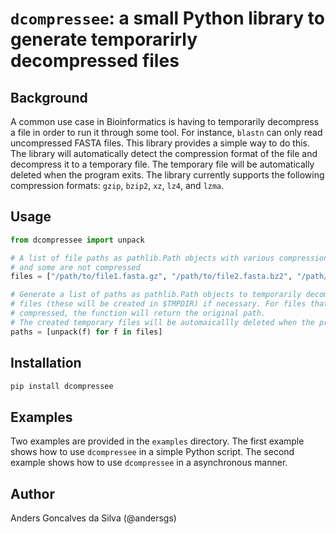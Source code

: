# `dcompressee`: a small Python library to generate temporarirly decompressed files

## Background

A common use case in Bioinformatics is having to temporarily decompress a file in
order to run it through some tool. For instance, `blastn` can only read uncompressed
FASTA files. This library provides a simple way to do this. The library will automatically
detect the compression format of the file and decompress it to a temporary file. The
temporary file will be automatically deleted when the program exits. The library 
currently supports the following compression formats: `gzip`, `bzip2`, `xz`, `lz4`, and `lzma`.

## Usage

```python  
from dcompressee import unpack

# A list of file paths as pathlib.Path objects with various compression formats, 
# and some are not compressed
files = ["/path/to/file1.fasta.gz", "/path/to/file2.fasta.bz2", "/path/to/file3.fasta.xz", "/path/to/file4.fasta"]

# Generate a list of paths as pathlib.Path objects to temporarily decompressed 
# files (these will be created in $TMPDIR) if necessary. For files that are not 
# compressed, the function will return the original path. 
# The created temporary files will be automaicallly deleted when the program exits.
paths = [unpack(f) for f in files]

```

## Installation

```bash
pip install dcompressee
```

## Examples

Two examples are provided in the `examples` directory. The first example shows how to
use `dcompressee` in a simple Python script. The second example shows how to use
`dcompressee` in a asynchronous manner.

## Author
Anders Goncalves da Silva (@andersgs)
